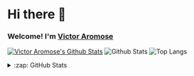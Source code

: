 

<!--
**VikkyDev05/vikkydev05** is a ✨ _special_ ✨ repository because its `README.md` (this file) appears on your GitHub profile.

Here are some ideas to get you started:

- 🔭 I’m currently working on ...
- 🌱 I’m currently learning ...
- 👯 I’m looking to collaborate on ...
- 🤔 I’m looking for help with ...
- 💬 Ask me about ...
- 📫 How to reach me: ...
- 😄 Pronouns: ...
- ⚡ Fun fact: ...
-->
# Hi there 👋
<h3>Welcome! I'm <a href="https://linktr.ee/Vathevitechguy" target="_blank">Victor Aromose</a></h3>

[![Victor Aromose's Github Stats](https://activity-graph.herokuapp.com/graph?username=vikkydev05&bg_color=1c1917&color=ffffff&line=22c55e&point=ffffff&area_color=1c1917&area=true&hide_border=true&custom_title=My%20Commits%20Graph)](https://github.com/theafolayan)
![Github Stats](https://github-readme-stats.vercel.app/api?username=vikkydev05&count_private=true&show_icons=true&theme=synthwave)
![Top Langs](https://github-readme-stats.vercel.app/api/top-langs/?username=vikkydev05&hide=TeX&layout=compact&theme=synthwave)


<details>
  <summary>:zap: GitHub Stats</summary>
  <br />
 <img align="left" alt="vikkydev05's GitHub Stats" src="https://github-readme-stats.vercel.app/api?username=vikkydev05&show_icons=true&hide_border=true&theme=dracula" />
</details>

